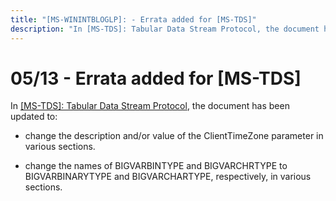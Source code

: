 ```yaml
---
title: "[MS-WININTBLOGLP]: - Errata added for [MS-TDS]"
description: "In [MS-TDS]: Tabular Data Stream Protocol, the document has been updated to:    change the description and/or value of the ClientTimeZone"
---
```


# 05/13 - Errata added for [MS-TDS]

<p>In <span><a href="/openspecs/windows_protocols/MS-WINERRATA/491b8609-32bb-43c6-ae6b-3e47dfad2ec1">[MS-TDS]:
Tabular Data Stream Protocol</a></span>, the document has been updated to:</p>
<ul><li><p><span><span><span>  
</span></span></span>change the description
and/or value of the ClientTimeZone parameter in various sections.</p>
</li><li><p><span><span><span>  
</span></span></span>change the names of
BIGVARBINTYPE and BIGVARCHRTYPE to BIGVARBINARYTYPE and BIGVARCHARTYPE,
respectively, in various sections.</p>
</li></ul>
                